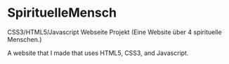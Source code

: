 # SpirituelleMensch
CSS3/HTML5/Javascript  Webseite  Projekt  (Eine Website über 4 spirituelle Menschen.)

A website that I made that uses HTML5, CSS3, and Javascript.

